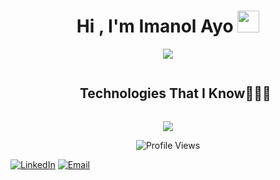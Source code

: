 <h1 align="center">Hi , I'm Imanol Ayo <img src="https://media.giphy.com/media/hvRJCLFzcasrR4ia7z/giphy.gif" width="35"></h1>
<p align="center">
  <a href="https://github.com/DenverCoder1/readme-typing-svg"><img src="https://readme-typing-svg.herokuapp.com?font=Time+New+Roman&color=%23C8BE25&size=25&center=true&vCenter=true&width=600&height=100&lines=Data+Science+and+AI+Expert;Python+developer;Web+developer;Algoritmic+Trader;Trader;Darwin+EGXL+|+EZDK;Competitive+Programmer;Always+learning+new+things"></a>
</p>
<!--
**Chiimii05/Chiimii05** is a ✨ _special_ ✨ repository because its `README.md` (this file) appears on your GitHub profile.

Here are some ideas to get you started:

- 🔭 I’m currently working on ...
- 🌱 I’m currently learning ...
- 👯 I’m looking to collaborate on ...
- 🤔 I’m looking for help with ...
- 💬 Ask me about ...
- 📫 How to reach me: ...
- 😄 Pronouns: ...
- ⚡ Fun fact: ...
-->

<!--h1 without bottom border-->
<div id="user-content-toc">
  <ul align="center">
    <summary><h2 style="display: inline-block">Technologies That I Know👨🏻‍💻</h2></summary>
  </ul>
</div>
<!--tech stack icons-->
<p align="center">
  <a href="https://skillicons.dev">
    <img src="https://skillicons.dev/icons?i=github,git,py,vscode,react,html,css,aws,docker,postgres,mongodb,mysql,discord&perline=14" />
  </a>
</p>

<p align = "center">
	<img src = "https://komarev.com/ghpvc/?username=Chiimii05&style=plastic&color=blueviolet" alt = "Profile Views"/>
</p>

<a href="https://www.linkedin.com/in/imanol-ayo-aranguren-0712a7230/" target="_blank"><img src="https://img.shields.io/static/v1?style=for-the-badge&message=LinkedIn&color=0A66C2&logo=LinkedIn&logoColor=FFFFFF&label=" alt="LinkedIn" /></a>
<a href="mailto:imanolayo.ia@gmail.com?subject=Hi%20Imanol%20,%20nice%20to%20meet%20you!" target="_blank"><img alt="Email" src="https://img.shields.io/static/v1?style=for-the-badge&message=Gmail&color=EA4335&logo=Gmail&logoColor=FFFFFF&label=" /></a>
